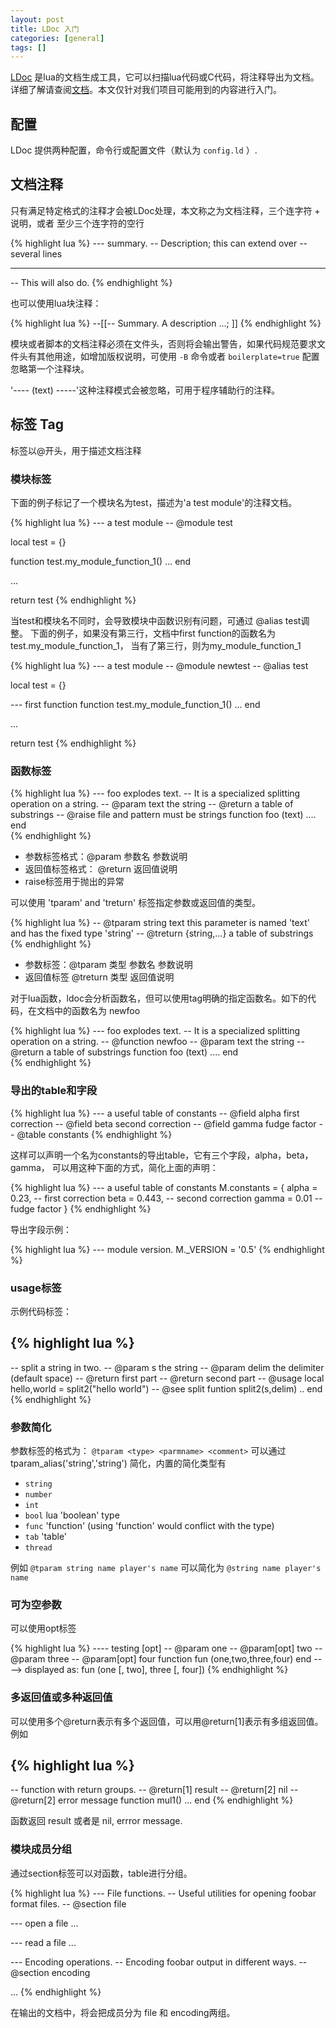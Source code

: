 ```yaml
---
layout: post
title: LDoc 入门
categories: [general]
tags: []
---
```


[LDoc](https://github.com/stevedonovan/LDoc) 是lua的文档生成工具，它可以扫描lua代码或C代码，将注释导出为文档。详细了解请查阅[文档](http://stevedonovan.github.io/ldoc/)。本文仅针对我们项目可能用到的内容进行入门。

## 配置 ##

LDoc 提供两种配置，命令行或配置文件（默认为 `config.ld` ）.

## 文档注释 ##
只有满足特定格式的注释才会被LDoc处理，本文称之为文档注释，三个连字符 + 说明，或者 至少三个连字符的空行

{% highlight lua %}
--- summary.
-- Description; this can extend over
-- several lines

-----------------
-- This will also do.
{% endhighlight %}
    
也可以使用lua块注释：
    
{% highlight lua %}
--[[--
 Summary. A description
 ...;
]]
{% endhighlight %}

模块或者脚本的文档注释必须在文件头，否则将会输出警告，如果代码规范要求文件头有其他用途，如增加版权说明，可使用 `-B` 命令或者 `boilerplate=true` 配置忽略第一个注释块。

'---- (text) -----'这种注释模式会被忽略，可用于程序辅助行的注释。

## 标签 Tag ##
标签以@开头，用于描述文档注释

### 模块标签 ###
下面的例子标记了一个模块名为test，描述为'a test module'的注释文档。 

{% highlight lua %}
--- a test module
-- @module test

local test = {}

function test.my_module_function_1()
    ...
end

...

return test
{% endhighlight %}
    
 当test和模块名不同时，会导致模块中函数识别有问题，可通过 @alias test调整。
 下面的例子，如果没有第三行，文档中first function的函数名为test.my_module_function_1，
 当有了第三行，则为my_module_function_1
 
{% highlight lua %}
--- a test module
-- @module newtest
-- @alias test

local test = {}

--- first function
function test.my_module_function_1()
    ...
end

...

return test 
{% endhighlight %}
    
### 函数标签 ###
 
{% highlight lua %}
--- foo explodes text.
-- It is a specialized splitting operation on a string.
-- @param text the string
-- @return a table of substrings
-- @raise file and pattern must be strings
function foo (text)
	....
end    
{% endhighlight %}
    
  * 参数标签格式：@param 参数名 参数说明
  * 返回值标签格式： @return 返回值说明
  * raise标签用于抛出的异常
  
可以使用 'tparam' and 'treturn' 标签指定参数或返回值的类型。
 
{% highlight lua %}
-- @tparam string text this parameter is named 'text' and has the fixed type 'string'
-- @treturn {string,...} a table of substrings
{% endhighlight %}
    
  * 参数标签：@tparam 类型 参数名 参数说明
  * 返回值标签 @treturn 类型 返回值说明    
  
对于lua函数，ldoc会分析函数名，但可以使用tag明确的指定函数名。如下的代码，在文档中的函数名为 newfoo
 
{% highlight lua %}
--- foo explodes text.
-- It is a specialized splitting operation on a string.
-- @function newfoo
-- @param text the string
-- @return a table of substrings
function foo (text)
	....
end  
{% endhighlight %}
  
### 导出的table和字段 ###
   
{% highlight lua %}
--- a useful table of constants
-- @field alpha first correction
-- @field beta second correction
-- @field gamma fudge factor
-- @table constants
{% endhighlight %}
    
这样可以声明一个名为constants的导出table，它有三个字段，alpha，beta，gamma，
可以用这种下面的方式，简化上面的声明：
 
{% highlight lua %}
--- a useful table of constants
M.constants = {
    alpha = 0.23, -- first correction
    beta = 0.443, -- second correction
    gamma = 0.01  -- fudge factor
}
{% endhighlight %}
    
导出字段示例：
 
{% highlight lua %}
    --- module version.
    M._VERSION = '0.5'
{% endhighlight %}
    
### usage标签 ###
示例代码标签：
 
{% highlight lua %}
---------
-- split a string in two.
-- @param s the string
-- @param delim the delimiter (default space)
-- @return first part
-- @return second part
-- @usage local hello,world = split2("hello world")
-- @see split
funtion split2(s,delim) .. end
{% endhighlight %}

### 参数简化 ###
参数标签的格式为： `@tparam <type> <parmname> <comment>`
可以通过 tparam_alias('string','string') 简化，内置的简化类型有 

  * `string`
  * `number`
  * `int`
  * `bool` lua 'boolean' type
  * `func` 'function' (using 'function' would conflict with the type)
  *  `tab` 'table'
  * `thread`

例如  `@tparam string name player's name` 可以简化为 `@string name player's name`

### 可为空参数 ###
可以使用opt标签
 
{% highlight lua %}
---- testing [opt]
-- @param one
-- @param[opt] two
-- @param three
-- @param[opt] four
function fun (one,two,three,four)
end
----> displayed as: fun (one [, two], three [, four])
{% endhighlight %}

### 多返回值或多种返回值 ###
可以使用多个@return表示有多个返回值，可以用@return[1]表示有多组返回值。例如
 
{% highlight lua %}
-----
-- function with return groups.
-- @return[1] result
-- @return[2] nil
-- @return[2] error message
function mul1() ... end
{% endhighlight %}
    
函数返回 result 或者是 nil, errror message.

### 模块成员分组 ###
通过section标签可以对函数，table进行分组。
 
{% highlight lua %}
--- File functions.
-- Useful utilities for opening foobar format files.
-- @section file

--- open a file
...

--- read a file
...

--- Encoding operations.
-- Encoding foobar output in different ways.
-- @section encoding

...
{% endhighlight %}
    
在输出的文档中，将会把成员分为 file 和 encoding两组。

